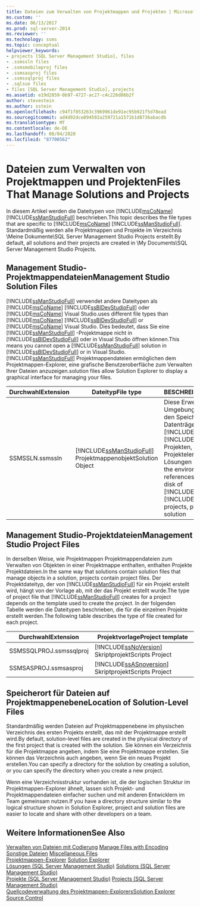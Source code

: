 ```yaml
---
title: Dateien zum Verwalten von Projektmappen und Projekten | Microsoft-Dokumentation
ms.custom: ''
ms.date: 06/13/2017
ms.prod: sql-server-2014
ms.reviewer: ''
ms.technology: ssms
ms.topic: conceptual
helpviewer_keywords:
- projects [SQL Server Management Studio], files
- .ssmssln files
- .ssmsmobileproj files
- .ssmsasproj files
- .ssmssqlproj files
- .sqlsuo files
- files [SQL Server Management Studio], projects
ms.assetid: e19d2859-0b97-4727-ac27-c4c226d86b2f
author: stevestein
ms.author: sstein
ms.openlocfilehash: c94f1f853263c3969961de91ec95b921f5d78ead
ms.sourcegitcommit: ad4d92dce894592a259721a1571b1d8736abacdb
ms.translationtype: MT
ms.contentlocale: de-DE
ms.lasthandoff: 08/04/2020
ms.locfileid: "87700562"
---
```

# <a name="files-that-manage-solutions-and-projects"></a><span data-ttu-id="d296f-102">Dateien zum Verwalten von Projektmappen und Projekten</span><span class="sxs-lookup"><span data-stu-id="d296f-102">Files That Manage Solutions and Projects</span></span>
  <span data-ttu-id="d296f-103">In diesem Artikel werden die Dateitypen von [!INCLUDE[msCoName](../../includes/msconame-md.md)] [!INCLUDE[ssManStudioFull](../../includes/ssmanstudiofull-md.md)] beschrieben.</span><span class="sxs-lookup"><span data-stu-id="d296f-103">This topic describes the file types that are specific to [!INCLUDE[msCoName](../../includes/msconame-md.md)] [!INCLUDE[ssManStudioFull](../../includes/ssmanstudiofull-md.md)].</span></span> <span data-ttu-id="d296f-104">Standardmäßig werden alle Projektmappen und Projekte im Verzeichnis \Meine Dokumente\SQL Server Management Studio Projects erstellt.</span><span class="sxs-lookup"><span data-stu-id="d296f-104">By default, all solutions and their projects are created in \My Documents\SQL Server Management Studio Projects.</span></span>  
  
## <a name="management-studio-solution-files"></a><span data-ttu-id="d296f-105">Management Studio-Projektmappendateien</span><span class="sxs-lookup"><span data-stu-id="d296f-105">Management Studio Solution Files</span></span>  
 [!INCLUDE[ssManStudioFull](../../includes/ssmanstudiofull-md.md)] <span data-ttu-id="d296f-106">verwendet andere Dateitypen als [!INCLUDE[msCoName](../../includes/msconame-md.md)] [!INCLUDE[ssBIDevStudioFull](../../includes/ssbidevstudiofull-md.md)] oder [!INCLUDE[msCoName](../../includes/msconame-md.md)] Visual Studio.</span><span class="sxs-lookup"><span data-stu-id="d296f-106">uses different file types than [!INCLUDE[msCoName](../../includes/msconame-md.md)] [!INCLUDE[ssBIDevStudioFull](../../includes/ssbidevstudiofull-md.md)] or [!INCLUDE[msCoName](../../includes/msconame-md.md)] Visual Studio.</span></span> <span data-ttu-id="d296f-107">Dies bedeutet, dass Sie eine [!INCLUDE[ssManStudioFull](../../includes/ssmanstudiofull-md.md)] -Projektmappe nicht in [!INCLUDE[ssBIDevStudioFull](../../includes/ssbidevstudiofull-md.md)] oder in Visual Studio öffnen können.</span><span class="sxs-lookup"><span data-stu-id="d296f-107">This means you cannot open a [!INCLUDE[ssManStudioFull](../../includes/ssmanstudiofull-md.md)] solution in [!INCLUDE[ssBIDevStudioFull](../../includes/ssbidevstudiofull-md.md)] or in Visual Studio.</span></span> [!INCLUDE[ssManStudioFull](../../includes/ssmanstudiofull-md.md)] <span data-ttu-id="d296f-108">Projektmappendateien ermöglichen dem Projektmappen-Explorer, eine grafische Benutzeroberfläche zum Verwalten Ihrer Dateien anzuzeigen.</span><span class="sxs-lookup"><span data-stu-id="d296f-108">solution files allow Solution Explorer to display a graphical interface for managing your files.</span></span>  
  
|<span data-ttu-id="d296f-109">Durchwahl</span><span class="sxs-lookup"><span data-stu-id="d296f-109">Extension</span></span>|<span data-ttu-id="d296f-110">Dateityp</span><span class="sxs-lookup"><span data-stu-id="d296f-110">File type</span></span>|<span data-ttu-id="d296f-111">BESCHREIBUNG</span><span class="sxs-lookup"><span data-stu-id="d296f-111">Description</span></span>|<span data-ttu-id="d296f-112">Erstellt von</span><span class="sxs-lookup"><span data-stu-id="d296f-112">Created by</span></span>|  
|---------------|---------------|-----------------|----------------|  
|<span data-ttu-id="d296f-113">SSMSSLN</span><span class="sxs-lookup"><span data-stu-id="d296f-113">.ssmssln</span></span>|[!INCLUDE[ssManStudioFull](../../includes/ssmanstudiofull-md.md)] <span data-ttu-id="d296f-114">Projektmappenobjekt</span><span class="sxs-lookup"><span data-stu-id="d296f-114">Solution Object</span></span>|<span data-ttu-id="d296f-115">Diese Erweiterung stellt der Umgebung Verweise auf den Speicherort auf dem Datenträger von [!INCLUDE[msCoName](../../includes/msconame-md.md)] [!INCLUDE[ssNoVersion](../../includes/ssnoversion-md.md)]-Projekten, -Projektelementen und -Lösungen bereit.</span><span class="sxs-lookup"><span data-stu-id="d296f-115">Provides the environment with references to the location on disk of [!INCLUDE[msCoName](../../includes/msconame-md.md)] [!INCLUDE[ssNoVersion](../../includes/ssnoversion-md.md)] projects, project items, and solution</span></span>|[!INCLUDE[ssManStudioFull](../../includes/ssmanstudiofull-md.md)]|  
  
## <a name="management-studio-project-files"></a><span data-ttu-id="d296f-116">Management Studio-Projektdateien</span><span class="sxs-lookup"><span data-stu-id="d296f-116">Management Studio Project Files</span></span>  
 <span data-ttu-id="d296f-117">In derselben Weise, wie Projektmappen Projektmappendateien zum Verwalten von Objekten in einer Projektmappe enthalten, enthalten Projekte Projektdateien.</span><span class="sxs-lookup"><span data-stu-id="d296f-117">In the same way that solutions contain solution files that manage objects in a solution, projects contain project files.</span></span> <span data-ttu-id="d296f-118">Der Projektdateityp, der von [!INCLUDE[ssManStudioFull](../../includes/ssmanstudiofull-md.md)] für ein Projekt erstellt wird, hängt von der Vorlage ab, mit der das Projekt erstellt wurde.</span><span class="sxs-lookup"><span data-stu-id="d296f-118">The type of project file that [!INCLUDE[ssManStudioFull](../../includes/ssmanstudiofull-md.md)] creates for a project depends on the template used to create the project.</span></span> <span data-ttu-id="d296f-119">In der folgenden Tabelle werden die Dateitypen beschrieben, die für die einzelnen Projekte erstellt werden.</span><span class="sxs-lookup"><span data-stu-id="d296f-119">The following table describes the type of file created for each project.</span></span>  
  
|<span data-ttu-id="d296f-120">Durchwahl</span><span class="sxs-lookup"><span data-stu-id="d296f-120">Extension</span></span>|<span data-ttu-id="d296f-121">Projektvorlage</span><span class="sxs-lookup"><span data-stu-id="d296f-121">Project template</span></span>|  
|---------------|----------------------|  
|<span data-ttu-id="d296f-122">SSMSSQLPROJ</span><span class="sxs-lookup"><span data-stu-id="d296f-122">.ssmssqlproj</span></span>|[!INCLUDE[ssNoVersion](../../includes/ssnoversion-md.md)] <span data-ttu-id="d296f-123">Skriptprojekt</span><span class="sxs-lookup"><span data-stu-id="d296f-123">Scripts Project</span></span>|  
|<span data-ttu-id="d296f-124">SSMSASPROJ</span><span class="sxs-lookup"><span data-stu-id="d296f-124">.ssmsasproj</span></span>|[!INCLUDE[ssASnoversion](../../includes/ssasnoversion-md.md)] <span data-ttu-id="d296f-125">Skriptprojekt</span><span class="sxs-lookup"><span data-stu-id="d296f-125">Scripts Project</span></span>|  
  
## <a name="location-of-solution-level-files"></a><span data-ttu-id="d296f-126">Speicherort für Dateien auf Projektmappenebene</span><span class="sxs-lookup"><span data-stu-id="d296f-126">Location of Solution-Level Files</span></span>  
 <span data-ttu-id="d296f-127">Standardmäßig werden Dateien auf Projektmappenebene im physischen Verzeichnis des ersten Projekts erstellt, das mit der Projektmappe erstellt wird.</span><span class="sxs-lookup"><span data-stu-id="d296f-127">By default, solution-level files are created in the physical directory of the first project that is created with the solution.</span></span> <span data-ttu-id="d296f-128">Sie können ein Verzeichnis für die Projektmappe angeben, indem Sie eine Projektmappe erstellen. Sie können das Verzeichnis auch angeben, wenn Sie ein neues Projekt erstellen.</span><span class="sxs-lookup"><span data-stu-id="d296f-128">You can specify a directory for the solution by creating a solution, or you can specify the directory when you create a new project.</span></span>  
  
 <span data-ttu-id="d296f-129">Wenn eine Verzeichnisstruktur vorhanden ist, die der logischen Struktur im Projektmappen-Explorer ähnelt, lassen sich Projekt- und Projektmappendateien einfacher suchen und mit anderen Entwicklern im Team gemeinsam nutzen.</span><span class="sxs-lookup"><span data-stu-id="d296f-129">If you have a directory structure similar to the logical structure shown in Solution Explorer, project and solution files are easier to locate and share with other developers on a team.</span></span>  
  
## <a name="see-also"></a><span data-ttu-id="d296f-130">Weitere Informationen</span><span class="sxs-lookup"><span data-stu-id="d296f-130">See Also</span></span>  
 <span data-ttu-id="d296f-131">[Verwalten von Dateien mit Codierung](manage-files-with-encoding.md) </span><span class="sxs-lookup"><span data-stu-id="d296f-131">[Manage Files with Encoding](manage-files-with-encoding.md) </span></span>  
 <span data-ttu-id="d296f-132">[Sonstige Dateien](miscellaneous-files.md) </span><span class="sxs-lookup"><span data-stu-id="d296f-132">[Miscellaneous Files](miscellaneous-files.md) </span></span>  
 <span data-ttu-id="d296f-133">[Projektmappen-Explorer](solution-explorer.md) </span><span class="sxs-lookup"><span data-stu-id="d296f-133">[Solution Explorer](solution-explorer.md) </span></span>  
 <span data-ttu-id="d296f-134">[Lösungen &#40;SQL Server Management Studio&#41;](solutions-sql-server-management-studio.md) </span><span class="sxs-lookup"><span data-stu-id="d296f-134">[Solutions &#40;SQL Server Management Studio&#41;](solutions-sql-server-management-studio.md) </span></span>  
 <span data-ttu-id="d296f-135">[Projekte &#40;SQL Server Management Studio&#41;](projects-sql-server-management-studio.md) </span><span class="sxs-lookup"><span data-stu-id="d296f-135">[Projects &#40;SQL Server Management Studio&#41;](projects-sql-server-management-studio.md) </span></span>  
 [<span data-ttu-id="d296f-136">Quellcodeverwaltung des Projektmappen-Explorers</span><span class="sxs-lookup"><span data-stu-id="d296f-136">Solution Explorer Source Control</span></span>](../../database-engine/solution-explorer-source-control.md)  
  
  
